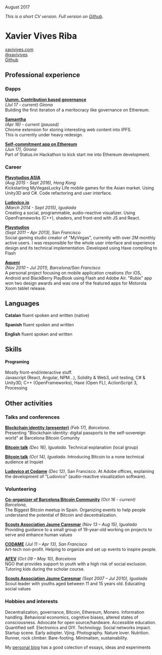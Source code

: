 August 2017  
  
_This is a short CV version. Full version on [Github](https://github.com/xavivives/Blog/blob/master/Xavi%20Vives%20CV.md)._

# Xavier Vives Riba
[xavivives.com](http://xavivives.com/index)  
[@xavivives](https://twitter.com/xavivives)  
[Github](https://github.com/xavivives)  

## Professional experience

### Đapps

**[Uumm. Contribution based governance](https://github.com/xavivives/Uumm)**  
 _(Jul 17 - current) Girona_  
Building the first iteration of a meritocracy like governance on Ethereum.

**[Samantha](https://github.com/xavivives/Samantha)**  
_(Apr 16) - current (paused)_  
Chrome extension for storing interesting web content into IPFS.  
This is currently under heavy redesign.

**[Self-commitment app on Ethereum](https://github.com/status-im/hackathon/issues/65)**  
_(Jun 17), Girona_    
Part of Status.im Hackathon to kick start me into Ethereum development.


### Career
**[Playstudios ASIA](http://www.playstudios.asia/)**  
_(Aug 2015 - Sept 2016), Hong Kong_  
Kickstarting MyVegasLucky Life mobile games for the Asian market.
Using Unity3D and C#. Code refactoring and user interface.

**[Ludovico.io](http://ludovico.io)**  
_(March 2014 - Sept 2015), Igualada_  
Creating a social, programmable, audio-reactive visualizer. Using OpenFrameworks (C++), shaders, and front-end with JS and React.

[**Playstudios**](http://playstudios.com/)  
_(Sept 2011 – Apr  2013), San Francisco_  
Social gaming studio creator of "MyVegas", currently with over 2M monthly active users.
I was responsible for the whole user interface and experience design and its technical implementation. Developed using Haxe compiling to Flash

**[Aqueni](https://vimeo.com/20520674)**  
_(Nov 2010 – Jul 2011), Barcelona/San Francisco_  
A personal project focusing on mobile application creations (for iOS,  Android and BlackBerry PlayBook using Flash and Adobe Air. "Rubix" app won two design awards and was one of the featured apps for Motorola Xoom tablet release.

## Languages
**Catalan** fluent spoken and written (native)

**Spanish** fluent spoken and written

**English** fluent spoken and written

## Skills
#### Programing
Mostly front-end/interactive stuff.  
Javascript (React, Angular, NPM…), Solidity & Web3, unit testing, C# & Unity3D, C++ (OpenFrameworks), Haxe (Open FL), ActionScript 3, Processing

## Other activities

### Talks and  conferences

[**Blockchain identity (presenter)**](https://www.meetup.com/bitcoin-barcelona/photos/27657050/#458731726)  _(Feb 17), Barcelona_.  
Presenting "Blockchain identity: digital passports to the self-sovereign world" at Barcelona Bitcoin Comunity

[**Bitcoin talk**](https://www.youtube.com/watch?v=tiR9ZREivQk) _(Dec 16), Igualada_. Technical explanation (local group)

[**Bitcoin talk**](https://www.instagram.com/p/ujItVFOB79/?taken-by=inquietlife) _(Oct 14), Igualada_. Introducing Bitcoin to a none technical audience at Inquiet
  
[**Ludovico at Codame**](https://www.youtube.com/watch?v=2wgcQ1Y-iLs) _(Dec 12)_, San Francisco. At Adobe offices, explaining the development of "Ludovico" (audio-reactive visualization software).

### Volunteering
[**Co-organizer of Barcelona Bitcoin Community**](https://www.meetup.com/bitcoin-barcelona/) _(Oct 16 - current) Barcelona_,  
The Biggest Bitcoin meetup in Spain. Organizing events to help people understand the potential of Bitcoin and decentralization.

[**Scouts Association Jaume Caresmar**](http://cauigualada.cat/) _(Nov 13 – Aug 15), Igualada_  
Providing guidance to a small group of 19-year-old working on projects to serve and enhance human values

[**CODAME**](http://codame.com/) _(Jul 11 – Apr 13), San Francisco_  
Art-tech non-profit. Helping to organize and set up events to inspire people.

[**AFEV**](http://afev.org/) _(Oct 09 – May 10), Barcelona_  
NGO that provides support to youth with a high risk of social exclusion. Tutoring kids during the scholar course.

[**Scouts Association Jaume Caresmar**](http://cauigualada.cat/) _(Sept 2007 – Jul 2010), Igualada_  
Scout leader with youths aged between 11 and 15 years old. Educating social values

### Hobbies and interests
Decentralization, governance, Bitcoin, Ethereum, Monero. Information handling. Behavioral economics, cognitive biases, altered states of consciousness. Advocate for open source/hardware. Accessible education. Quantified self. Electronics and DIY. Technology. Social networks impact. Startup scene. Early adopter. Vjing. Photography. Nature lover. Nutrition. Runner, rock climber. Bare-footing. Minimalism, sustainability.

My [personal blog](http://xavivives.com/index)   has a good colection of essays, ideas and experiments 